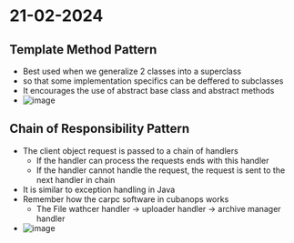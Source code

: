 # 21-02-2024
## Template Method Pattern
* Best used when we generalize 2 classes into a superclass
* so that some implementation specifics can be deffered to subclasses
* It encourages the use of abstract base class and abstract methods
* ![image](https://github.com/ronitwilson/system-design/assets/9934360/83532533-c194-4e48-b04b-fbaa71418457)

## Chain of Responsibility Pattern
* The client object request is passed to a chain of handlers
  * If the handler can process the requests ends with this handler
  * If the handler cannot handle the request, the request  is sent to the next handler in chain
* It is similar to exception handling in Java
* Remember how the carpc software in cubanops works
  * The File wathcer handler -> uploader handler -> archive manager handler
* ![image](https://github.com/ronitwilson/system-design/assets/9934360/1dc9509b-d921-47a9-bf6b-87fb3bdc9e0e)

